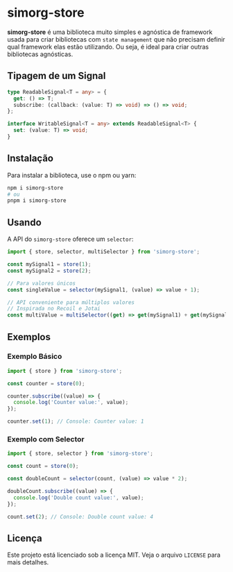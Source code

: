 # simorg-store

**simorg-store** é uma biblioteca muito simples e agnóstica de framework usada para criar bibliotecas com `state management` que não precisam definir qual framework elas estão utilizando. Ou seja, é ideal para criar outras bibliotecas agnósticas.

## Tipagem de um Signal

```ts
type ReadableSignal<T = any> = {
  get: () => T;
  subscribe: (callback: (value: T) => void) => () => void;
};

interface WritableSignal<T = any> extends ReadableSignal<T> {
  set: (value: T) => void;
}
```

## Instalação

Para instalar a biblioteca, use o npm ou yarn:

```sh
npm i simorg-store
# ou
pnpm i simorg-store
```

## Usando

A API do `simorg-store` oferece um `selector`:

```ts
import { store, selector, multiSelector } from 'simorg-store';

const mySignal1 = store(1);
const mySignal2 = store(2);

// Para valores únicos
const singleValue = selector(mySignal1, (value) => value + 1);

// API conveniente para múltiplos valores
// Inspirada no Recoil e Jotai
const multiValue = multiSelector((get) => get(mySignal1) + get(mySignal2));
```

## Exemplos

### Exemplo Básico

```ts
import { store } from 'simorg-store';

const counter = store(0);

counter.subscribe((value) => {
  console.log('Counter value:', value);
});

counter.set(1); // Console: Counter value: 1
```

### Exemplo com Selector

```ts
import { store, selector } from 'simorg-store';

const count = store(0);

const doubleCount = selector(count, (value) => value * 2);

doubleCount.subscribe((value) => {
  console.log('Double count value:', value);
});

count.set(2); // Console: Double count value: 4
```

## Licença

Este projeto está licenciado sob a licença MIT. Veja o arquivo `LICENSE` para mais detalhes.
